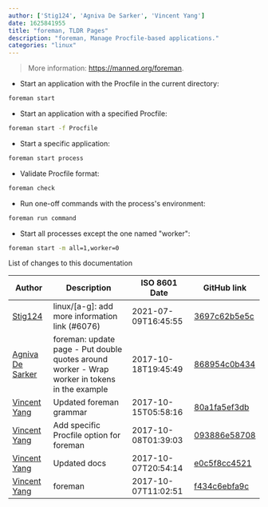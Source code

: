 ```yaml
---
author: ['Stig124', 'Agniva De Sarker', 'Vincent Yang']
date: 1625841955
title: "foreman, TLDR Pages"
description: "foreman, Manage Procfile-based applications."
categories: "linux"
---
```

> More information: <https://manned.org/foreman>.

- Start an application with the Procfile in the current directory:

```bash
foreman start
```

- Start an application with a specified Procfile:

```bash
foreman start -f Procfile
```

- Start a specific application:

```bash
foreman start process
```

- Validate Procfile format:

```bash
foreman check
```

- Run one-off commands with the process's environment:

```bash
foreman run command
```

- Start all processes except the one named "worker":

```bash
foreman start -m all=1,worker=0
```
List of changes to this documentation


Author | Description | ISO 8601 Date | GitHub link
------|-----|-----|-----
[Stig124](mailto:stigpro@outlook.fr) | linux/[a-g]: add more information link (#6076) | 2021-07-09T16:45:55 | [3697c62b5e5c](https://github.com/tldr-pages/tldr/commit/3697c62b5e5cd9bae7a99c591cb81d1ddcfbf792)
[Agniva De Sarker](mailto:agnivade@yahoo.co.in) | foreman: update page - Put double quotes around worker - Wrap worker in tokens in the example | 2017-10-18T19:45:49 | [868954c0b434](https://github.com/tldr-pages/tldr/commit/868954c0b43423a3d24253ebf1daa4e47319e978)
[Vincent Yang](mailto:VincentYang2014@gmail.com) | Updated foreman grammar | 2017-10-15T05:58:16 | [80a1fa5ef3db](https://github.com/tldr-pages/tldr/commit/80a1fa5ef3dbbf90a90fd991f1684f36505b5e67)
[Vincent Yang](mailto:VincentYang2014@gmail.com) | Add specific Procfile option for foreman | 2017-10-08T01:39:03 | [093886e58708](https://github.com/tldr-pages/tldr/commit/093886e587087bf0f148716a75e65eefcaf0c425)
[Vincent Yang](mailto:VincentYang2014@gmail.com) | Updated docs | 2017-10-07T20:54:14 | [e0c5f8cc4521](https://github.com/tldr-pages/tldr/commit/e0c5f8cc4521fafa6ea74decc38ca9fdce73b225)
[Vincent Yang](mailto:VincentYang2014@gmail.com) | foreman | 2017-10-07T11:02:51 | [f434c6ebfa9c](https://github.com/tldr-pages/tldr/commit/f434c6ebfa9cf8c050a7b5c8e4f465b6d57cd0c2)


